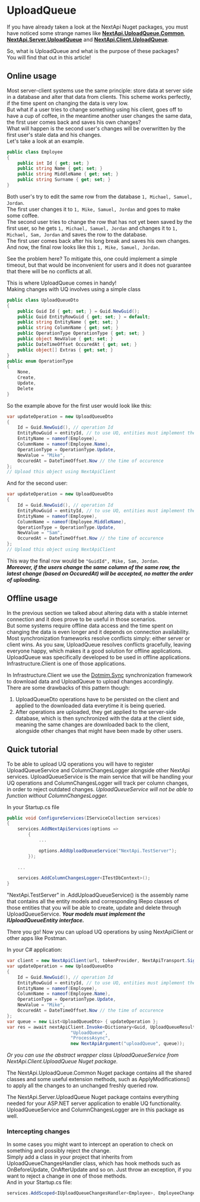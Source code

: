 # UploadQueue

If you have already taken a look at the NextApi Nuget packages,
you must have noticed some strange names like
[__NextApi.UploadQueue.Common__](https://www.nuget.org/packages/NextApi.UploadQueue.Common/),
[__NextApi.Server.UploadQueue__](https://www.nuget.org/packages/NextApi.Server.UploadQueue/)
and [__NextApi.Client.UploadQueue__](https://www.nuget.org/packages/NextApi.Client.UploadQueue/).

So, what is UploadQueue and what is the purpose of these packages?  
You will find that out in this article!

## Online usage

Most server-client systems use the same principle: store data at
server side in a database and alter that data from clients.
This scheme works perfectly, if the time spent on changing the data
is very low.  
But what if a user tries to change something using his client, goes off to
have a cup of coffee, in the meantime another user changes the
same data, the first user comes back and saves his own changes?  
What will happen is the second user's changes will be overwritten
by the first user's stale data and his changes.  
Let's take a look at an example.

```c#
public class Employee
{
    public int Id { get; set; }
    public string Name { get; set; }
    public string MiddleName { get; set; }
    public string Surname { get; set; }
}
```

Both user's try to edit the same row from the database
`1, Michael, Samuel, Jordan`.  
The first user changes it to `1, Mike, Samuel, Jordan` and goes to
make some coffee.  
The second user tries to change the row that has not yet been saved by the first user,
so he gets `1, Michael, Samuel, Jordan` and changes it to
`1, Michael, Sam, Jordan` and saves the row to the database.  
The first user comes back after his long break and saves his own changes.  
And now, the final row looks like this `1, Mike, Samuel, Jordan`.

See the problem here? To mitigate this, one could implement a simple
timeout, but that would be inconvenient for users and it does not
guarantee that there will be no conflicts at all.

This is where UploadQueue comes in handy!  
Making changes with UQ involves using a simple class
```c#
public class UploadQueueDto
{
    public Guid Id { get; set; } = Guid.NewGuid();
    public Guid EntityRowGuid { get; set; } = default;
    public string EntityName { get; set; }
    public string ColumnName { get; set; }
    public OperationType OperationType { get; set; }
    public object NewValue { get; set; }
    public DateTimeOffset OccuredAt { get; set; }
    public object[] Extras { get; set; }
}
public enum OperationType
{
    None,
    Create,
    Update,
    Delete
}
```

So the example above for the first user would look like this:
```c#
var updateOperation = new UploadQueueDto
{
    Id = Guid.NewGuid(), // operation Id
    EntityRowGuid = entityId, // to use UQ, entities must implement the interface IUploadQueueEntity
    EntityName = nameof(Employee),
    ColumnName = nameof(Employee.Name),
    OperationType = OperationType.Update,
    NewValue = "Mike",
    OccuredAt = DateTimeOffset.Now // the time of occurence
};
// Upload this object using NextApiClient
```

And for the second user:
```c#
var updateOperation = new UploadQueueDto
{
    Id = Guid.NewGuid(), // operation Id
    EntityRowGuid = entityId, // to use UQ, entities must implement the interface IUploadQueueEntity
    EntityName = nameof(Employee),
    ColumnName = nameof(Employee.MiddleName),
    OperationType = OperationType.Update,
    NewValue = "Sam",
    OccuredAt = DateTimeOffset.Now // the time of occurence
};
// Upload this object using NextApiClient
```

This way the final row would be `"GuidId", Mike, Sam, Jordan`.  
___Moreover, if the users change the same column of the same row,
the latest change (based on OccuredAt) will be accepted, no matter
the order of uploading.___

## Offline usage

In the previous section we talked about altering data with a stable internet connection and it does prove to be useful in those scenarios.  
But some systems require offline data access and the time spent on changing the data is even longer and it depends on connection availability. Most synchronization frameworks resolve conflicts simply: either server or client wins.
As you saw, UploadQueue resolves conflicts gracefully, leaving everyone happy, which makes it a good solution for offline applications. UploadQueue was specifically developed to be used in offline applications. Infrastructure.Client is one of those applications.

In Infrastructure.Client we use the [Dotmim.Sync](https://github.com/Mimetis/Dotmim.Sync) synchronization framework to download data and UploadQueue to upload changes accordingly.  
There are some drawbacks of this pattern though:
1. UploadQueueDto operations have to be persisted on the client and applied to the downloaded data everytime it is being queried.
2. After operations are uploaded, they get applied to the server-side database, which is then synchronized with the data at the client side, meaning the same changes are downloaded back to the client, alongside other changes that might have been made by other users.

## Quick tutorial

To be able to upload UQ operations you will have to register UploadQueueService and ColumnChangesLogger alongside other NextApi services. UploadQueueService is the main service that will be handling your UQ operations and ColumnChangesLogger will track per column changes, in order to reject outdated changes. _UploadQueueService will not be able to function without ColumnChangesLogger._

In your Startup.cs file

```c#
public void ConfigureServices(IServiceCollection services)
{
    services.AddNextApiServices(options =>
        {
            ...

            options.AddUploadQueueService("NextApi.TestServer");
        });
    
    ...

    services.AddColumnChangesLogger<ITestDbContext>();
}
```

"NextApi.TestServer" in .AddUploadQueueService() is the assembly name that contains all the entity models and corresponding IRepo classes of those entities that you will be able to create, update and delete through UploadQueueService. ___Your models must implement the IUploadQueueEntity interface.___

There you go! Now you can upload UQ operations by using NextApiClient or other apps like Postman.

In your C# application:

```c#
var client = new NextApiClient(url, tokenProvider, NextApiTransport.SignalR); // or NextApiTransport.Http
var updateOperation = new UploadQueueDto
{
    Id = Guid.NewGuid(), // operation Id
    EntityRowGuid = entityId, // to use UQ, entities must implement the interface IUploadQueueEntity
    EntityName = nameof(Employee),
    ColumnName = nameof(Employee.Name),
    OperationType = OperationType.Update,
    NewValue = "Mike",
    OccuredAt = DateTimeOffset.Now // the time of occurence
};
var queue = new List<UploadQueueDto> { updateOperation };
var res = await nextApiClient.Invoke<Dictionary<Guid, UploadQueueResult>>(
                        "UploadQueue",
                        "ProcessAsync",
                        new NextApiArgument("uploadQueue", queue));
```
_Or you can use the abstract wrapper class UploadQueueService from NextApi.Client.UploadQueue Nuget package._

The NextApi.UploadQueue.Common Nuget package contains all the shared classes and some useful extension methods, such as ApplyModifications() to apply all the changes to an unchanged freshly queried row.

The NextApi.Server.UploadQueue Nuget package contains everything needed for your ASP.NET server application to enable UQ functionality. UploadQueueService and ColumnChangesLogger are in this package as well.

### Intercepting changes
In some cases you might want to intercept an operation to check on something and possibly reject the change.  
Simply add a class in your project that inherits from UploadQueueChangesHandler<TEntity> class, which has hook methods such as OnBeforeUpdate, OnAfterUpdate and so on. Just throw an exception, if you want to reject a change in one of those methods.  
And in your Startup.cs file:
```c#
services.AddScoped<IUploadQueueChangesHandler<Employee>, EmployeeChangesHandler>();
```